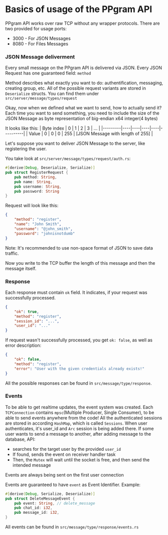 # Basics of usage of the PPgram API
PPgram API works over raw TCP without any wrapper protocols.
There are two provided for usage ports:
* 3000 - For JSON Messages
* 8080 - For Files Messages

### JSON Message deliverment
Every small message on the PPgram API is delivered via JSON.
Every JSON Request has one guaranteed field: `method`

Method describes what exactly you want to do: authentification, messaging, creating group, etc.
All of the possible request variants are stored in `Deserialize` structs. You can find them under `src/server/message/types/request`

Okay, now when we defined what we want to send, how to actually send it?
Each time you want to send something, you need to include the size of the JSON Message as byte representation of big-endian x64 integer(4 bytes)

It looks like this:
| Byte index   | 0  | 1  | 2  | 3  | ... |
|---------|----|----|----|----|----------|
| Value | 0  | 0  | 0  | 255 | [JSON Message with length of 255] |

Let's suppose you want to deliver JSON Message to the server, like registering the user.

You take look at `src/server/message/types/request/auth.rs`:
```rs
#[derive(Debug, Deserialize, Serialize)]
pub struct RegisterRequest {
    pub method: String,
    pub name: String,
    pub username: String,
    pub password: String
}
```

Request will look like this:

```json
{
    "method": "register",
    "name": "John Smith",
    "username": "@john_smith",
    "password": "johnisnotdumb"
}
```
Note: It's recommended to use non-space format of JSON to save data traffic.

Now you write to the TCP buffer the length of this message and then the message itself.

### Response
Each response must contain `ok` field. It indicates, if your request was successfully processed.
```json
{
    "ok": true,
    "method": "register",
    "session_id": "...",
    "user_id": "..."
}
```
If request wasn't successfully processed, you get `ok: false`, as well as error description:
```json
{
    "ok": false,
    "method": "register",
    "error": "User with the given credentials already exists!"
}
```
All the possible responses can be found in `src/message/type/response`.

### Events
To be able to get realtime updates, the event system was created. Each `TCPConnection` contains `mpsc`(Multiple Producer, Single Consumer), to be able to send events anywhere from the code!
All the authenticated sessions are stored in according `HashMap`, which is called `Sessions`. When user authenticates, it's user_id and `Arc` session is being added there.
If some user wants to send a message to another, after adding message to the database, API:
* searches for the target user by the provided `user_id`
* If found, sends the event on receiver handler task
* Then, the `Mutex` will wait until the socket is free, and then send the intended message

Events are always being sent on the first user connection

Events are guaranteed to have `event` as Event Identifier.
Example:
```rs
#[derive(Debug, Serialize, Deserialize)]
pub struct DeleteMessageEvent {
    pub event: String, // delete_message
    pub chat_id: i32,
    pub message_id: i32,
}
```
All events can be found in `src/message/type/response/events.rs`
